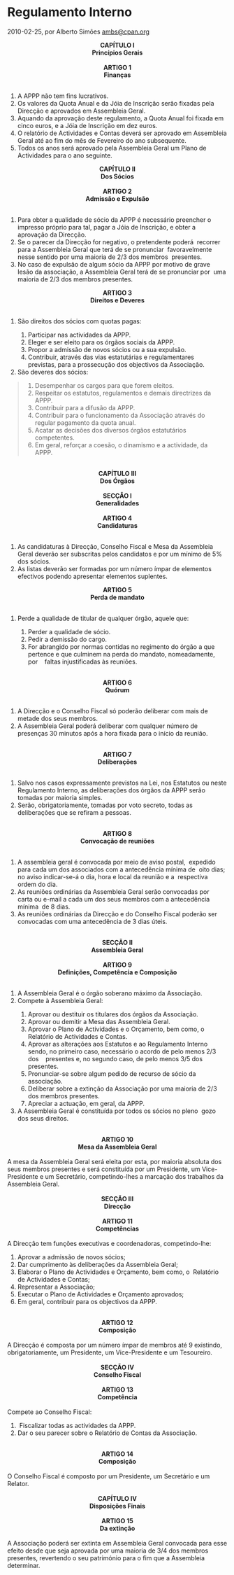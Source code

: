 
# Regulamento Interno

 2010-02-25, por Alberto Simões <ambs@cpan.org>

<div align="center"><b>CAPÍTULO I </b><br /><b>Princípios Gerais</b><br /><br /><b>ARTIGO 1</b><br /><b>Finanças</b><br /></div><br /><ol><li>A APPP não tem fins lucrativos.</li><li>Os valores da Quota Anual e da Jóia de Inscrição serão fixadas pela Direcção e aprovados em Assembleia Geral.</li><li>Aquando da aprovação deste regulamento, a Quota Anual foi fixada em cinco euros, e a Jóia de Inscrição em dez euros.</li><li>O relatório de Actividades e Contas deverá ser aprovado em Assembleia Geral até ao fim do mês de Fevereiro do ano subsequente.</li><li>Todos os anos será aprovado pela Assembleia Geral um Plano de Actividades para o ano seguinte.<br /></li></ol><div align="center"><b>CAPÍTULO II</b><br /><b>Dos Sócios</b><br /><br /><b>ARTIGO 2</b><br /><b>Admissão e Expulsão</b><br /></div><br /><ol><li>Para obter a qualidade de sócio da APPP é necessário preencher o impresso próprio para tal, pagar a Jóia de Inscrição, e obter a aprovação da Direcção.</li><li>Se o parecer da Direcção for negativo, o pretendente poderá&nbsp; recorrer para a Assembleia Geral que terá de se pronunciar&nbsp; favoravelmente nesse sentido por uma maioria de 2/3 dos membros&nbsp; presentes.</li><li><div align="left">No caso de expulsão de algum sócio da APPP por motivo de grave&nbsp; lesão da associação, a Assembleia Geral terá de se pronunciar por&nbsp; uma maioria de 2/3 dos membros presentes.<b><br /></b></div></li></ol><div align="center"><b>ARTIGO 3</b><br /><b>Direitos e Deveres</b><br /></div><br /><ol><li>São direitos dos sócios com quotas pagas:</li><ol><li>Participar nas actividades da APPP.</li><li>Eleger e ser eleito para os órgãos sociais da APPP.</li><li>Propor a admissão de novos sócios ou a sua expulsão.</li><li>Contribuir, através das vias estatutárias e regulamentares&nbsp;&nbsp;&nbsp; previstas, para a prossecução dos objectivos da Associação.</li></ol><li>São deveres dos sócios:<br /></li></ol><blockquote><ol><li>Desempenhar os cargos para que forem eleitos.</li><li>Respeitar os estatutos, regulamentos e demais directrizes da&nbsp;&nbsp;&nbsp; APPP.</li><li>Contribuir para a difusão da APPP.</li><li>Contribuir para o funcionamento da Associação através do&nbsp;&nbsp; regular pagamento da quota anual.</li><li>Acatar as decisões dos diversos órgãos estatutários&nbsp;&nbsp;&nbsp; competentes.</li><li>Em geral, reforçar a coesão, o dinamismo e a actividade, da&nbsp;&nbsp;&nbsp; APPP.<br /></li></ol></blockquote><br /><div align="center"><b>CAPÍTULO III</b><br /><b>Dos Órgãos</b><br /><br /><b>SECÇÃO I</b><br /><b>Generalidades</b><br /><br /><b>ARTIGO 4</b><br /><b>Candidaturas</b><br /></div><br /><ol><li>As candidaturas à Direcção, Conselho Fiscal e Mesa da Assembleia Geral deverão ser subscritas pelos candidatos e por um mínimo de 5%&nbsp; dos sócios.</li><li>As listas deverão ser formadas por um número ímpar de elementos efectivos podendo apresentar elementos suplentes.<br /></li></ol><div align="center"><b>ARTIGO 5</b><br /><b>Perda de mandato</b><br /></div><br /><ol><li>Perde a qualidade de titular de qualquer órgão, aquele que:</li><ol><li>Perder a qualidade de sócio.</li><li>Pedir a demissão do cargo.</li><li>For abrangido por normas contidas no regimento do órgão a que&nbsp;&nbsp;&nbsp; pertence e que culminem na perda do mandato, nomeadamente, por&nbsp;&nbsp;&nbsp; faltas injustificadas às reuniões.<br /></li></ol></ol><br /><div align="center"><b>ARTIGO 6<br />Quórum<br /></b></div><br /><ol><li>A Direcção e o Conselho Fiscal só poderão deliberar com mais de&nbsp; metade dos seus membros.</li><li>A Assembleia Geral poderá deliberar com qualquer número de&nbsp; presenças 30 minutos após a hora fixada para o início da reunião.<br /></li></ol><b><br /></b><div align="center"><b>ARTIGO 7</b><br /><b>Deliberações</b><br /></div><br /><ol><li>Salvo nos casos expressamente previstos na Lei, nos Estatutos ou neste Regulamento Interno, as deliberações dos órgãos da APPP serão&nbsp; tomadas por maioria simples.</li><li>Serão, obrigatoriamente, tomadas por voto secreto, todas as deliberações que se refiram a pessoas.<br /></li></ol><b><br /></b><div align="center"><b>ARTIGO 8</b><br /><b>Convocação de reuniões</b><br /></div><br /><ol><li>A assembleia geral é convocada por meio de aviso postal,&nbsp; expedido para cada um dos associados com a antecedência mínima de&nbsp; oito dias; no aviso indicar-se-á o dia, hora e local da reunião e a&nbsp; respectiva ordem do dia.</li><li>As reuniões ordinárias da Assembleia Geral serão convocadas por&nbsp; carta ou e-mail a cada um dos seus membros com a antecedência mínima&nbsp; de 8 dias.</li><li>As reuniões ordinárias da Direcção e do Conselho Fiscal poderão ser convocadas com uma antecedência de 3 dias úteis.<br /></li></ol><b><br /></b><div align="center"><b>SECÇÃO II</b><br /><b>Assembleia Geral</b><br /><br /><b>ARTIGO 9</b><br /><b>Definições, Competência e Composição</b><br /></div><br /><ol><li>A Assembleia Geral é o órgão soberano máximo da Associação.</li><li>Compete à Assembleia Geral:</li><ol><li>Aprovar ou destituir os titulares dos órgãos da Associação.</li><li>Aprovar ou demitir a Mesa das Assembleia Geral.</li><li>Aprovar o Plano de Actividades e o Orçamento, bem como, o&nbsp;&nbsp;&nbsp; Relatório de Actividades e Contas.</li><li>Aprovar as alterações aos Estatutos e ao Regulamento Interno&nbsp;&nbsp;&nbsp; sendo, no primeiro caso, necessário o acordo de pelo menos 2/3 dos&nbsp;&nbsp;&nbsp; presentes e, no segundo caso, de pelo menos 3/5 dos presentes.</li><li>Pronunciar-se sobre algum pedido de recurso de sócio da&nbsp;&nbsp;&nbsp; associação.</li><li>Deliberar sobre a extinção da Associação por uma maioria de 2/3 dos membros presentes.</li><li>Apreciar a actuação, em geral, da APPP.</li></ol><li>A Assembleia Geral é constituída por todos os sócios no pleno&nbsp; gozo dos seus direitos.<br /></li></ol><br /><div align="center"><b>ARTIGO 10</b><br /><b>Mesa da Assembleia Geral</b><br /></div><br />A mesa da Assembleia Geral será eleita por esta, por maioria absoluta dos seus membros presentes e será constituída por um Presidente, um Vice-Presidente e um Secretário, competindo-lhes a marcação dos trabalhos da Assembleia Geral.<br /><br /><div align="center"><b>SECÇÃO III<br />Direcção</b><br /></div><b><br /></b><div align="center"><b>ARTIGO 11</b><br /><b>Competências</b><br /></div><br />A Direcção tem funções executivas e coordenadoras, competindo-lhe:<br /><ol><li>Aprovar a admissão de novos sócios;</li><li>Dar cumprimento às deliberações da Assembleia Geral;</li><li>Elaborar o Plano de Actividades e Orçamento, bem como, o&nbsp; Relatório de Actividades e Contas;</li><li>Representar a Associação;</li><li>Executar o Plano de Actividades e Orçamento aprovados;</li><li>Em geral, contribuir para os objectivos da APPP.<br /></li></ol><br /><div align="center"><b>ARTIGO 12<br />Composição<br /></b></div><br />A Direcção é composta por um número ímpar de membros até 9 existindo, obrigatoriamente, um Presidente, um Vice-Presidente e um Tesoureiro.<br /><b><br /></b><div align="center"><b>SECÇÃO IV</b><br /><b>Conselho Fiscal</b><br /><br /><b>ARTIGO 13</b><br /><b>Competência</b><br /></div><br />Compete ao Conselho Fiscal:<br /><ol><li>&nbsp;Fiscalizar todas as actividades da APPP.</li><li>Dar o seu parecer sobre o Relatório de Contas da Associação.<br /></li></ol><br /><div align="center"><b>ARTIGO 14<br />Composição<br /></b></div><br />O Conselho Fiscal é composto por um Presidente, um Secretário e um Relator.<br /><br /><div align="center"><b>CAPÍTULO IV<br />Disposições Finais<br /><br />ARTIGO 15<br />Da extinção<br /></b></div><br />A Associação poderá ser extinta em Assembleia Geral convocada para esse efeito desde que seja aprovada por uma maioria de 3/4 dos membros presentes, revertendo o seu património para o fim que a Assembleia determinar.<br /><br /><br />
